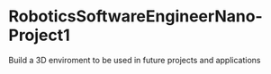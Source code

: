 # RoboticsSoftwareEngineerNano-Project1
Build a 3D enviroment to be used in future projects and applications
